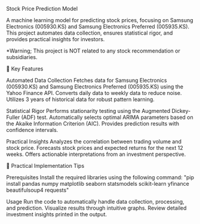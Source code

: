 Stock Price Prediction Model

A machine learning model for predicting stock prices, focusing on Samsung Electronics (005930.KS) and Samsung Electronics Preferred (005935.KS). 
This project automates data collection, ensures statistical rigor, and provides practical insights for investors.

*Warning; This project is NOT related to any stock recommendation or subsidiaries. 

🎯 Key Features

Automated Data Collection
Fetches data for Samsung Electronics (005930.KS) and Samsung Electronics Preferred (005935.KS) using the Yahoo Finance API.
Converts daily data to weekly data to reduce noise.
Utilizes 3 years of historical data for robust pattern learning.

Statistical Rigor
Performs stationarity testing using the Augmented Dickey-Fuller (ADF) test.
Automatically selects optimal ARIMA parameters based on the Akaike Information Criterion (AIC).
Provides prediction results with confidence intervals.

Practical Insights
Analyzes the correlation between trading volume and stock price.
Forecasts stock prices and expected returns for the next 12 weeks.
Offers actionable interpretations from an investment perspective.

💪 Practical Implementation Tips

Prerequisites
Install the required libraries using the following command:
"pip install pandas numpy matplotlib seaborn statsmodels scikit-learn yfinance beautifulsoup4 requests"

Usage
Run the code to automatically handle data collection, processing, and prediction.
Visualize results through intuitive graphs.
Review detailed investment insights printed in the output.
